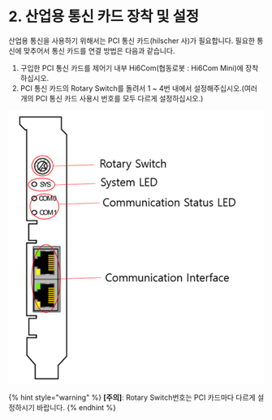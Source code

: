 ﻿# 2. 산업용 통신 카드 장착 및 설정

산업용 통신을 사용하기 위해서는 PCI 통신 카드(hilscher 사)가 필요합니다. 필요한 통신에 맞추어서 통신 카드를 연결 방법은 다음과 같습니다.

1. 구입한 PCI 통신 카드를 제어기 내부 Hi6Com(협동로봇 : Hi6Com Mini)에 장착하십시오.
2. PCI 통신 카드의 Rotary Switch를 돌려서 1 \~ 4번 내에서 설정해주십시오.(여러 개의 PCI 통신 카드 사용시 번호를 모두 다르게 설정하십시오.)

![그림 2 LCD 로봇 시스템의 기본 구성](<_assets/image_14.png>)

{% hint style="warning" %}
**\[주의]**: Rotary Switch번호는 PCI 카드마다 다르게 설정하시기 바랍니다.
{% endhint %}
